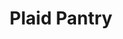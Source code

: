 ---
title: "Plaid Pantry"
url: /portland/plaid-pantry-southeast-cesar-e-chavez-boulevard/
shop: convenience
---